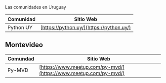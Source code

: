 Las comunidades en Uruguay

Comunidad | Sitio Web  
--- | ---
Python UY | [https://python.uy/](https://python.uy/)


## Montevideo

Comundad | Sitio Web  
--- | ---
Py-MVD | [https://www.meetup.com/py-mvd/](https://www.meetup.com/py-mvd/)

<!--
## Sudeste(ejemplo)

###Rio de Janeiro(ejemplo)

Comunidad | Sitio Web
 --- | ---
PyLadies Rio de Janeiro | [http://rio.pyladies.com/](http://rio.pyladies.com/) 

-->
